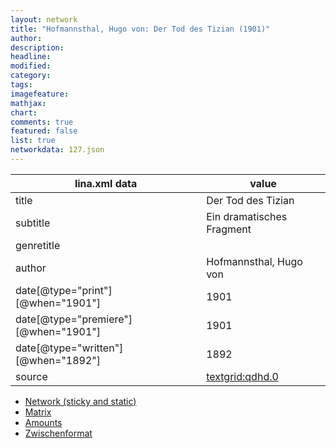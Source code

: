 ```yaml
---
layout: network
title: "Hofmannsthal, Hugo von: Der Tod des Tizian (1901)"
author:
description:
headline:
modified:
category:
tags:
imagefeature: 
mathjax: 
chart: 
comments: true
featured: false
list: true
networkdata: 127.json
---
```

lina.xml data  | value
------------- | -------------
title|Der Tod des Tizian
subtitle|Ein dramatisches Fragment
genretitle|
author|Hofmannsthal, Hugo von
date[@type="print"][@when="1901"]|1901
date[@type="premiere"][@when="1901"]|1901
date[@type="written"][@when="1892"]|1892
source|[textgrid:qdhd.0](https://textgridlab.org/1.0/tgcrud-public/rest/textgrid:qdhd.0/data)



* [Network (sticky and static)](/network127)
* [Matrix](/matrix127)
* [Amounts](/amounts127)
* [Zwischenformat](/lina127 )
